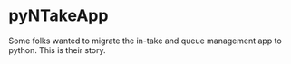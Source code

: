 # pyNTakeApp
Some folks wanted to migrate the in-take and queue management app to python. This is their story.
